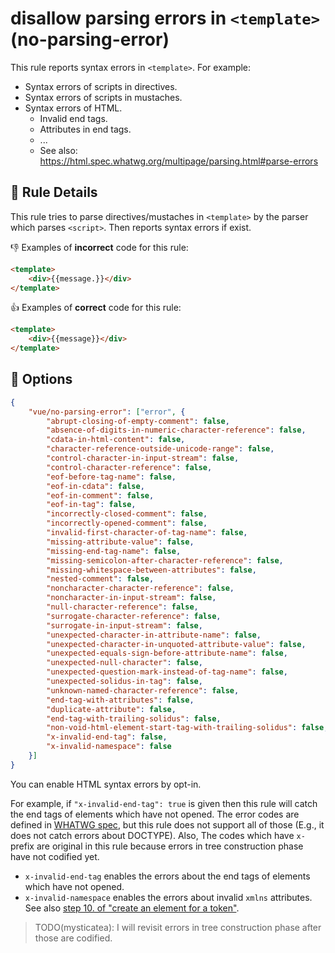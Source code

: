 # disallow parsing errors in `<template>` (no-parsing-error)

This rule reports syntax errors in `<template>`. For example:

- Syntax errors of scripts in directives.
- Syntax errors of scripts in mustaches.
- Syntax errors of HTML.
    - Invalid end tags.
    - Attributes in end tags.
    - ...
    - See also: https://html.spec.whatwg.org/multipage/parsing.html#parse-errors

## :book: Rule Details

This rule tries to parse directives/mustaches in `<template>` by the parser which parses `<script>`.
Then reports syntax errors if exist.

:-1: Examples of **incorrect** code for this rule:

```html
<template>
    <div>{{message.}}</div>
</template>
```

:+1: Examples of **correct** code for this rule:

```html
<template>
    <div>{{message}}</div>
</template>
```

## :wrench: Options

```json
{
    "vue/no-parsing-error": ["error", {
        "abrupt-closing-of-empty-comment": false,
        "absence-of-digits-in-numeric-character-reference": false,
        "cdata-in-html-content": false,
        "character-reference-outside-unicode-range": false,
        "control-character-in-input-stream": false,
        "control-character-reference": false,
        "eof-before-tag-name": false,
        "eof-in-cdata": false,
        "eof-in-comment": false,
        "eof-in-tag": false,
        "incorrectly-closed-comment": false,
        "incorrectly-opened-comment": false,
        "invalid-first-character-of-tag-name": false,
        "missing-attribute-value": false,
        "missing-end-tag-name": false,
        "missing-semicolon-after-character-reference": false,
        "missing-whitespace-between-attributes": false,
        "nested-comment": false,
        "noncharacter-character-reference": false,
        "noncharacter-in-input-stream": false,
        "null-character-reference": false,
        "surrogate-character-reference": false,
        "surrogate-in-input-stream": false,
        "unexpected-character-in-attribute-name": false,
        "unexpected-character-in-unquoted-attribute-value": false,
        "unexpected-equals-sign-before-attribute-name": false,
        "unexpected-null-character": false,
        "unexpected-question-mark-instead-of-tag-name": false,
        "unexpected-solidus-in-tag": false,
        "unknown-named-character-reference": false,
        "end-tag-with-attributes": false,
        "duplicate-attribute": false,
        "end-tag-with-trailing-solidus": false,
        "non-void-html-element-start-tag-with-trailing-solidus": false,
        "x-invalid-end-tag": false,
        "x-invalid-namespace": false
    }]
}
```

You can enable HTML syntax errors by opt-in.

For example, if `"x-invalid-end-tag": true` is given then this rule will catch the end tags of elements which have not opened.
The error codes are defined in [WHATWG spec](https://html.spec.whatwg.org/multipage/parsing.html#parse-errors), but this rule does not support all of those (E.g., it does not catch errors about DOCTYPE).
Also, The codes which have `x-` prefix are original in this rule because errors in tree construction phase have not codified yet.

- `x-invalid-end-tag` enables the errors about the end tags of elements which have not opened.
- `x-invalid-namespace` enables the errors about invalid `xmlns` attributes. See also [step 10. of "create an element for a token"](https://html.spec.whatwg.org/multipage/parsing.html#create-an-element-for-the-token).

> TODO(mysticatea): I will revisit errors in tree construction phase after those are codified.
